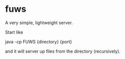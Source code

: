fuws
====

A very simple, lightweight server.


Start like


java -cp FUWS {directory} {port}

and it will server up files from the directory (recursively).
